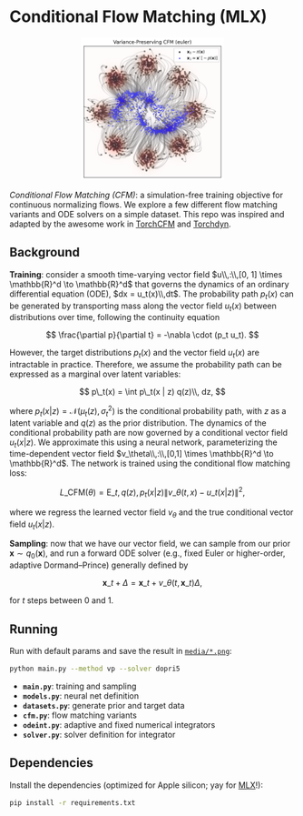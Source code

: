 # Conditional Flow Matching (MLX)

<p align="center">
  <img src="media/trajectories_vp_euler.png" alt="dd" width="50%">
</p>

_Conditional Flow Matching (CFM)_: a simulation-free training objective for continuous normalizing flows.​ We explore a few different flow matching variants and ODE solvers on a simple dataset. This repo was inspired and adapted by the awesome work in [TorchCFM](https://github.com/atong01/conditional-flow-matching) and [Torchdyn](https://github.com/DiffEqML/torchdyn). 

## Background

**Training**: consider a smooth time-varying vector field $u\\,:\\,[0, 1] \times \mathbb{R}^d \to \mathbb{R}^d$ that governs the dynamics of an ordinary differential equation (ODE), $dx = u_t(x)\\,dt$. The probability path $p_t(x)$ can be generated by transporting mass along the vector field $u_t(x)$ between distributions over time, following the continuity equation

$$
\frac{\partial p}{\partial t} = -\nabla \cdot (p_t u_t).
$$

However, the target distributions $p_t(x)$ and the vector field $u_t(x)$ are intractable in practice. Therefore, we assume the probability path can be expressed as a marginal over latent variables: 

$$
p\_t(x) = \int p\_t(x | z) q(z)\\, dz,
$$

where $p_t(x | z) = \mathcal{N}(\mu_t(z), \sigma_t^2)$ is the conditional probability path, with $z$ as a latent variable and $q(z)$ as the prior distribution. The dynamics of the conditional probability path are now governed by a conditional vector field $u_t(x | z)$. We approximate this using a neural network, parameterizing the time-dependent vector field $v_\theta\\,:\\,[0,1] \times \mathbb{R}^d \to \mathbb{R}^d$. The network is trained using the conditional flow matching loss:

$$
L\_{\text{CFM}}(\theta) = \mathrm{E}\_{t, q(z), p_t(x | z)} \lVert v\_\theta(t, x) - u\_t(x | z) \rVert^2,
$$

where we regress the learned vector field $v_\theta$ and the true conditional vector field $u_t(x | z)$.

**Sampling**: now that we have our vector field, we can sample from our prior $\mathbf{x} \sim q_0(\mathbf{x})$, and run a forward ODE solver (e.g., fixed Euler or higher-order, adaptive Dormand–Prince) generally defined by 

$$
\mathbf{x}\_{t+\Delta} = \mathbf{x}\_{t} + v\_\theta (t, \mathbf{x}\_t) \Delta,
$$

for $t$ steps between $0$ and $1$.

## Running

Run with default params and save the result in [`media/*.png`](media/):
```bash
python main.py --method vp --solver dopri5
```
- **`main.py`**: training and sampling
- **`models.py`**: neural net definition
- **`datasets.py`**: generate prior and target data
- **`cfm.py`**: flow matching variants
- **`odeint.py`**: adaptive and fixed numerical integrators
- **`solver.py`**: solver definition for integrator

## Dependencies

Install the dependencies (optimized for Apple silicon; yay for [MLX](https://github.com/ml-explore/mlx)!):
```bash
pip install -r requirements.txt
```

